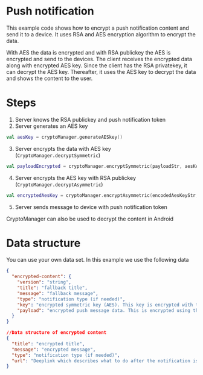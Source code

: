 # Push notification
This example code shows how to encrypt a push notification content and send it to a device.
It uses RSA and AES encryption algorithm to encrypt the data.

With AES the data is encrypted and with RSA publickey the AES is encrypted and send to the devices.
The client receives the encrypted data along with encrypted AES key. Since the client has the RSA privatekey, it can decrypt the AES key.
Thereafter, it uses the AES key to decrypt the data and shows the content to the user.

# Steps
1. Server knows the RSA publickey and push notification token
2. Server generates an AES key
``` kotlin
val aesKey = cryptoManager.generateAESkey()
```
3. Server encrypts the data with AES key (`CryptoManager.decryptSymmetric`)
``` kotlin
val payloadEncrypted = cryptoManager.encryptSymmetric(payloadStr, aesKey)
```
4. Server encrypts the AES key with RSA publickey (`CryptoManager.decryptAsymmetric`)
``` kotlin
val encryptedAesKey = cryptoManager.encryptAsymmetric(encodedAesKeyStr, publicKey)
```
5. Server sends message to device with push notification token

CryptoManager can also be used to decrypt the content in Android

# Data structure

You can use your own data set. In this example we use the following data
``` json
{
  "encrypted-content": {
    "version": "string",
    "title": "fallback title",
    "message": "fallback message",
    "type": "notification type (if needed)",
    "key": "encrypted symmetric key (AES). This key is encrypted with the asymmetic publickey",
    "payload": "encrypted push message data. This is encrypted using the symmetic AES key"
  }
}

//Data structure of encrypted content
{
  "title": "encrypted title",
  "message": "encrypted message",
  "type": "notification type (if needed)",
  "url": "Deeplink which describes what to do after the notification is opend"
}
```
